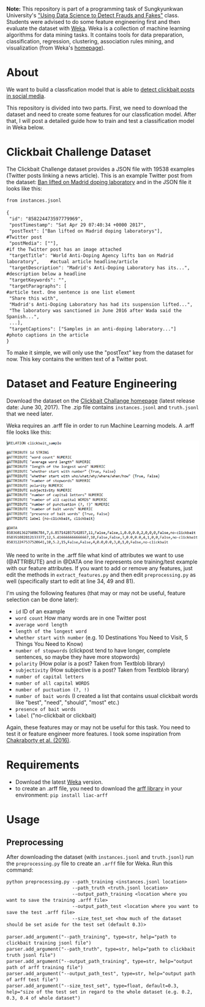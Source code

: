 **Note:** This repository is part of a programming task of Sungkyunkwan University's ["Using Data Science to Detect Frauds and Fakes"](https://summer.skku.edu/_res/summer/etc/Data&Phy_A1.pdf "Class Syllabus") class. Students were advised to do some feature engineering first and then evaluate the dataset with [Weka](https://www.cs.waikato.ac.nz/ml/index.html "Weka Homepage"). Weka is a collection of machine learning algorithms for data mining tasks. It contains tools for data preparation, classification, regression, clustering, association rules mining, and visualization (from Weka's [homepage](https://www.cs.waikato.ac.nz/ml/weka/index.html "Weka Homepage")).

# About
We want to build a classfication model that is able to [detect clickbait posts in social media](https://www.clickbait-challenge.org "Clickbait Challenge"). 

This repository is divided into two parts. First, we need to download the dataset and need to create some features for our classfication model. After that, I will post a detailed guide how to train and test a classification model in Weka below.

# Clickbait Challenge Dataset
The Clickbait Challenge dataset provides a JSON file with 19538 examples (Twitter posts linking a news article). This is an example Twitter post from the dataset: [Ban lifted on Madrid doping laboratory](https://twitter.com/bbcworld/status/858224473597779969?lang=en "Twitter Post") and in the JSON file it looks like this:

```
from instances.jsonl

{
 "id": "858224473597779969",
 "postTimestamp": "Sat Apr 29 07:40:34 +0000 2017",
 "postText": ["Ban lifted on Madrid doping laboratorys"],                     #Twitter post
 "postMedia": [""],                                                           #if the Twitter post has an image attached 
 "targetTitle": "World Anti-Doping Agency lifts ban on Madrid laboratory",    #actual article headline/article
 "targetDescription": "Madrid's Anti-Doping Laboratory has its...",           #description below a headline
 "targetKeywords": "",
 "targetParagraphs": [                                                        #article text. One sentence is one list element
 "Share this with", 
 "Madrid's Anti-Doping Laboratory has had its suspension lifted...", 
 "The laboratory was sanctioned in June 2016 after Wada said the Spanish...",
 ...],
 "targetCaptions": ["Samples in an anti-doping laboratory..."]                #photo captions in the article 
} 

```

To make it simple, we will only use the "postText" key from the dataset for now. This key contains the written text of a Twitter post.

# Dataset and Feature Engineering
Download the dataset on the [Clickbait Challange homepage](https://www.clickbait-challenge.org "Clickbait Challenge") (latest release date: June 30, 2017). The .zip file contains `instances.jsonl` and `truth.jsonl` that we need later.

Weka requires an .arff file in order to run Machine Learning models. A .arff file looks like this:

![.arff example](./images/arff_example.PNG)

We need to write in the .arff file what kind of attributes we want to use (@ATTRIBUTE) and in @DATA one line represents one training/test example with our feature attributes. If you want to add or remove any features, just edit the methods in `extract_features.py` and then edit `preprocessing.py` as well (specifically start to edit at line 34, 49 and 81). 

I'm using the following features (that may or may not be useful, feature selection can be done later):
* `id` ID of an example
* `word count` How many words are in one Twitter post
* `average word length`
* `length of the longest word`
* `whether start with number` (e.g. 10 Destinations You Need to Visit, 5 Things You Need to Know)
* `number of stopwords` (clickpost tend to have longer, complete sentences, so maybe they have more stopwords)
* `polarity` (How polar is a post? Taken from Textblob library)
* `subjectivity` (How subjective is a post? Taken from Textblob library)
* `number of capital letters`
* `number of all capital WORDS`
* `number of puctuation (?, !)`
* `number of bait words` (I created a list that contains usual clickbait words like "best", "need", "should", "most" etc.)
* `presence of bait words`
* `label` ("no-clickbait or clickbait)


Again, these features may or may not be useful for this task. You need to test it or feature engineer more features. I took some inspiration from [Chakraborty et al. (2016)](https://www.researchgate.net/publication/310809794_Stop_Clickbait_Detecting_and_preventing_clickbaits_in_online_news_media "Paper").

# Requirements
* Download the latest [Weka](https://www.cs.waikato.ac.nz/ml/weka/downloading.html "Weka") version.
* to create an .arff file, you need to download the [arff library](https://pypi.python.org/pypi/liac-arff) in your environment: `pip install liac-arff`

# Usage

## Preprocessing

After downloading the dataset (with `instances.jsonl` and `truth.jsonl`) run the `preprocessing.py` file to create an `.arff` file for Weka. Run this command:

```
python preprocessing.py --path_training <instances.jsonl location>
                        --path_truth <truth.jsonl location>
                        --output_path_training <location where you want to save the training .arff file>
                        --output_path_test <location where you want to save the test .arff file>
                        --size_test_set <how much of the dataset should be set aside for the test set (default 0.3)>

parser.add_argument("--path_training", type=str, help="path to clickbait training jsonl file")
parser.add_argument("--path_truth", type=str, help="path to clickbait truth jsonl file")
parser.add_argument("--output_path_training", type=str, help="output path of arff training file")
parser.add_argument("--output_path_test", type=str, help="output path of arff test file")
parser.add_argument("--size_test_set", type=float, default=0.3, help="size of the test set in regard to the whole dataset (e.g. 0.2, 0.3, 0.4 of whole dataset")
```
